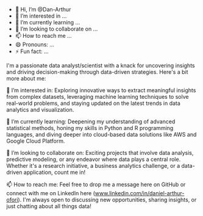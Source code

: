 - 👋 Hi, I’m @Dan-Arthur
- 👀 I’m interested in ...
- 🌱 I’m currently learning ...
- 💞️ I’m looking to collaborate on ...
- 📫 How to reach me ...
- 😄 Pronouns: ...
- ⚡ Fun fact: ...


I'm a passionate data analyst/scientist with a knack for uncovering insights and driving decision-making through data-driven strategies. Here's a bit more about me:

👀 I’m interested in: Exploring innovative ways to extract meaningful insights from complex datasets, leveraging machine learning techniques to solve real-world problems, 
and staying updated on the latest trends in data analytics and visualization.

🌱 I’m currently learning: Deepening my understanding of advanced statistical methods, honing my skills in Python and R programming languages, 
and diving deeper into cloud-based data solutions like AWS and Google Cloud Platform.

💞️ I’m looking to collaborate on: Exciting projects that involve data analysis, predictive modeling, or any endeavor where data plays a central role. 
Whether it's a research initiative, a business analytics challenge, or a data-driven application, count me in!

📫 How to reach me: Feel free to drop me a message here on GitHub or connect with me on LinkedIn here (www.linkedin.com/in/daniel-arthur-ofori).
I'm always open to discussing new opportunities, sharing insights, or just chatting about all things data!

<!---
Dan-Arthur/Dan-Arthur is a ✨ special ✨ repository because its `README.md` (this file) appears on your GitHub profile.
You can click the Preview link to take a look at your changes.
--->
